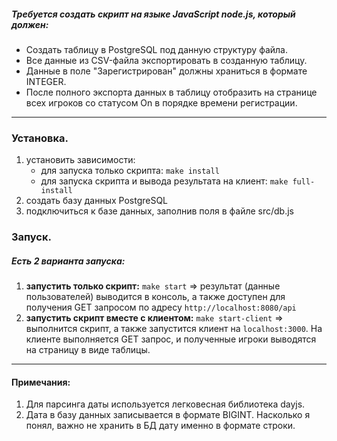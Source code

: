##### Требуется создать скрипт на языке JavaScript node.js, который должен:
- Создать таблицу в PostgreSQL под данную структуру файла.
- Все данные из CSV-файла экспортировать в созданную таблицу.
- Данные в поле "Зарегистрирован" должны храниться в формате INTEGER.
- После полного экспорта данных в таблицу отобразить на странице всех игроков со статусом On в порядке времени регистрации.

------------

### Установка.
1. установить зависимости:
	- для запуска только скрипта: `make install`
	- для запуска скрипта и вывода результата на клиент: `make full-install`
2. создать базу данных PostgreSQL
3. подключиться к базе данных, заполнив поля в файле src/db.js

### Запуск.
##### Есть 2 варианта запуска:
1. **запустить только скрипт:** `make start` => результат (данные пользователей) выводится в консоль, а также доступен для получения GET запросом по адресу `http://localhost:8080/api`
2. **запустить скрипт вместе с клиентом:** `make start-client` => выполнится скрипт, а также запустится клиент на `localhost:3000`. На клиенте выполняется GET запрос, и полученные игроки выводятся на страницу в виде таблицы.

------------

#### Примечания:
1. Для парсинга даты используется легковесная библиотека dayjs.
2. Дата в базу данных записывается в формате BIGINT. Насколько я понял, важно не хранить в БД дату именно в формате строки.